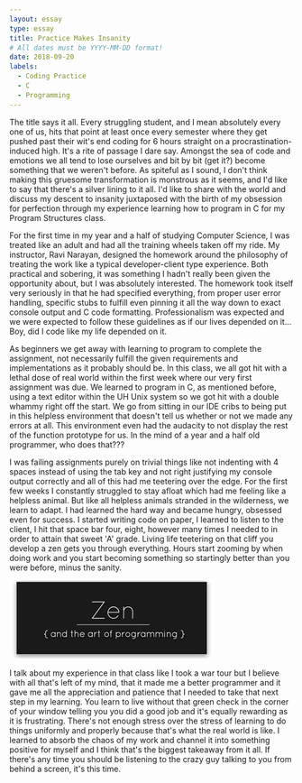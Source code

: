 ```yaml
---
layout: essay
type: essay
title: Practice Makes Insanity
# All dates must be YYYY-MM-DD format!
date: 2018-09-20
labels:
  - Coding Practice
  - C
  - Programming
---
```


The title says it all. Every struggling student, and I mean absolutely every one of us, hits that point at least once every semester where they get pushed past their wit's end coding for 6 hours straight on a procrastination-induced high. It's a rite of passage I dare say. Amongst the sea of code and emotions we all tend to lose ourselves and bit by bit (get it?) become something that we weren't before. As spiteful as I sound, I don't think making this gruesome transformation is monstrous as it seems, and I'd like to say that there's a silver lining to it all. I'd like to share with the world and discuss my descent to insanity juxtaposed with the birth of my obsession for perfection through my experience learning how to program in C for my Program Structures class.

For the first time in my year and a half of studying Computer Science, I was treated like an adult and had all the training wheels taken off my ride. My instructor, Ravi Narayan, designed the homework around the philosophy of treating the work like a typical developer-client type experience. Both practical and sobering, it was something I hadn't really been given the opportunity about, but I was absolutely interested. The homework took itself very seriously in that he had specified everything, from proper user error handling, specific stubs to fulfill even pinning it all the way down to exact console output and C code formatting. Professionalism was expected and we were expected to follow these guidelines as if our lives depended on it... Boy, did I code like my life depended on it.

As beginners we get away with learning to program to complete the assignment, not necessarily fulfill the given requirements and implementations as it probably should be. In this class, we all got hit with a lethal dose of real world within the first week where our very first assignment was due. We learned to program in C, as mentioned before, using a text editor within the UH Unix system so we got hit with a double whammy right off the start. We go from sitting in our IDE cribs to being put in this helpless environment that doesn't tell us whether or not we made any errors at all. This environment even had the audacity to not display the rest of the function prototype for us. In the mind of a year and a half old programmer, who does that???

I was failing assignments purely on trivial things like not indenting with 4 spaces instead of using the tab key and not right justifying my console output correctly and all of this had me teetering over the edge. For the first few weeks I constantly struggled to stay afloat which had me feeling like a helpless animal. But like all helpless animals stranded in the wilderness, we learn to adapt. I had learned the hard way and became hungry, obsessed even for success. I started writing code on paper, I learned to listen to the client, I hit that space bar four, eight, however many times I needed to in order to attain that sweet 'A' grade. Living life teetering on that cliff you develop a zen gets you through everything. Hours start zooming by when doing work and you start becoming something so startingly better than you were before, minus the sanity.

<img class="ui image" src="../images/coding_zen.jpg">

I talk about my experience in that class like I took a war tour but I believe with all that's left of my mind, that it made me a better programmer and it gave me all the appreciation and patience that I needed to take that next step in my learning. You learn to live without that green check in the corner of your window telling you you did a good job and it's equally rewarding as it is frustrating. There's not enough stress over the stress of learning to do things uniformly and properly because that's what the real world is like. I learned to absorb the chaos of my work and channel it into something positive for myself and I think that's the biggest takeaway from it all. If there's any time you should be listening to the crazy guy talking to you from behind a screen, it's this time.



